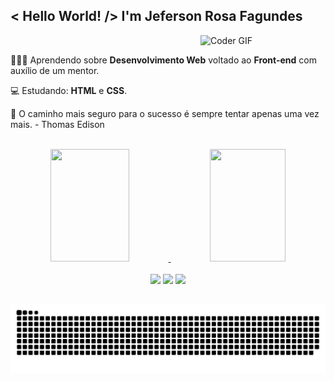 ## < Hello World! /> I'm Jeferson Rosa Fagundes

  <img align="right" src="https://i.pinimg.com/originals/e4/26/70/e426702edf874b181aced1e2fa5c6cde.gif" alt="Coder GIF" width="200"><br>

  <div align="left">
    <p align="left">👨🏽‍🎓 Aprendendo sobre <b>Desenvolvimento Web</b> voltado ao <b>Front-end</b> com auxílio de um mentor.</p>
    <p>💻 Estudando: <b>HTML</b> e <b>CSS</b>.</p>
    <p>🥇 O caminho mais seguro para o sucesso é sempre tentar apenas uma vez mais. - Thomas Edison</p>
  </div><br>

<div align="center">
  <a href="https://github.com/jefersonfagundes">
  <img width="50%" height="180em" src="https://github-readme-stats.vercel.app/api?username=jefersonfagundes&show_icons=true&title_color=61dafb&icon_color=61dafb&text_color=ffffff&bg_color=20232a&include_all_commits=true&count_private=true"/>
  <img width="49%" height="180em" src="https://github-readme-stats.vercel.app/api/top-langs/?username=jefersonfagundes&layout=compact&langs_count=7&title_color=61dafb&icon_color=61dafb&text_color=ffffff&bg_color=20232a"/>
</div><br>
  
<div align="center">
  <a href="https://api.whatsapp.com/send?phone=5548988348705"><img src="https://img.shields.io/badge/WhatsApp-20232a?style=for-the-badge&logo=whatsapp&logoColor=61dafb" target="_blank"></a>
  <a href="mailto:jefersonfagundess@gmail.com"><img src="https://img.shields.io/badge/Gmail-20232a?style=for-the-badge&logo=gmail&logoColor=61dafb" target="_blank"></a>
  <a href="https://www.instagram.com/jefagundess/" target="_blank"><img src="https://img.shields.io/badge/-Instagram-20232a?style=for-the-badge&logo=instagram&logoColor=61dafb" target="_blank"></a>
</div>
  
  ##
  
  ![Snake animation](https://github.com/jefersonfagundes/jefersonfagundes/blob/output/github-contribution-grid-snake.svg)

